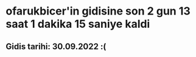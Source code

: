 # ofarukbicer'in gidisine son 2 gun 13 saat 1 dakika 15 saniye kaldi

## Gidis tarihi: 30.09.2022 :(